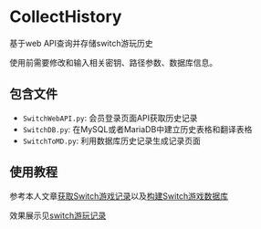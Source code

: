 # CollectHistory
基于web API查询并存储switch游玩历史

使用前需要修改和输入相关密钥、路径参数、数据库信息。

## 包含文件

- `SwitchWebAPI.py`: 会员登录页面API获取历史记录
- `SwitchDB.py`: 在MySQL或者MariaDB中建立历史表格和翻译表格
- `SwitchToMD.py`: 利用数据库历史记录生成记录页面

## 使用教程

参考本人文章[获取Switch游戏记录](https://jylicmp.github.io/post/200b0d8fc392/)以及[构建Switch游戏数据库](https://jylicmp.github.io/post/22e18710bc13/)

效果展示见[switch游玩记录](https://jylicmp.github.io/collects/switch/)

